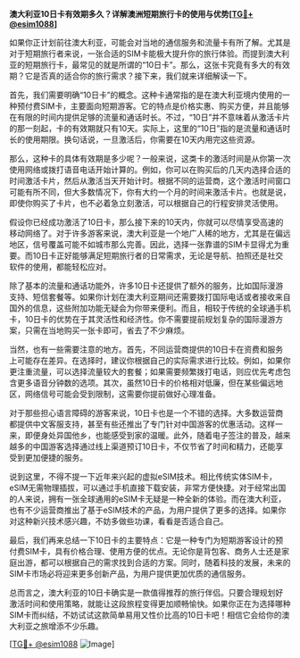 **澳大利亚10日卡有效期多久？详解澳洲短期旅行卡的使用与优势[[TG💪+ @esim1088](https://t.me/s/esim1088)]**

如果你正计划前往澳大利亚，可能会对当地的通信服务和流量卡有所了解。尤其是对于短期旅行者来说，一张合适的SIM卡能极大提升你的旅行体验。而提到澳大利亚的短期旅行卡，最常见的就是所谓的“10日卡”。那么，这张卡究竟有多大的有效期？它是否真的适合你的旅行需求？接下来，我们就来详细解读一下。

首先，我们需要明确“10日卡”的概念。这种卡通常指的是在澳大利亚境内使用的一种预付费SIM卡，主要面向短期游客。它的特点是价格实惠、购买方便，并且能够在有限的时间内提供足够的流量和通话时长。不过，“10日”并不意味着从激活卡片的那一刻起，卡的有效期就只有10天。实际上，这里的“10日”指的是流量和通话时长的使用期限。换句话说，一旦激活后，你需要在10天内用完这些资源。

那么，这种卡的具体有效期是多少呢？一般来说，这类卡的激活时间是从你第一次使用网络或拨打语音电话开始计算的。例如，你可以在购买后的几天内选择合适的时间激活卡片，然后从激活当天开始计时。根据不同的运营商，这个激活时间窗口可能有所不同，但大多数情况下，你有大约一个月的时间来激活卡片。也就是说，即使你购买了卡片，也不必着急立刻激活，可以根据自己的行程安排灵活使用。

假设你已经成功激活了10日卡，那么接下来的10天内，你就可以尽情享受高速的移动网络了。对于许多游客来说，澳大利亚是一个地广人稀的地方，尤其是在偏远地区，信号覆盖可能不如城市那么完善。因此，选择一张靠谱的SIM卡显得尤为重要。而10日卡正好能够满足短期旅行者的日常需求，无论是导航、拍照还是社交软件的使用，都能轻松应对。

除了基本的流量和通话功能外，许多10日卡还提供了额外的服务，比如国际漫游支持、短信套餐等。如果你计划在澳大利亚期间还需要拨打国际电话或者接收来自国外的信息，这些附加功能无疑会为你带来便利。而且，相较于传统的全球通手机卡，10日卡的优势在于其灵活性和经济性。你不需要提前规划复杂的国际漫游方案，只需在当地购买一张卡即可，省去了不少麻烦。

当然，也有一些需要注意的地方。首先，不同运营商提供的10日卡在资费和服务上可能存在差异。在选择时，建议你根据自己的实际需求进行比较。例如，如果你更注重流量，可以选择流量较大的套餐；如果需要频繁拨打电话，则应优先考虑包含更多语音分钟数的选项。其次，虽然10日卡的价格相对低廉，但在某些偏远地区，网络信号可能会受到限制，这需要你提前做好心理准备。

对于那些担心语言障碍的游客来说，10日卡也是一个不错的选择。大多数运营商都提供中文客服支持，甚至有些还推出了专门针对中国游客的优惠活动。这样一来，即便身处异国他乡，也能感受到家的温暖。此外，随着电子签注的普及，越来越多的中国游客选择通过线上渠道预订10日卡，不仅节省了时间和精力，还能享受到更加便捷的服务。

说到这里，不得不提一下近年来兴起的虚拟eSIM技术。相比传统实体SIM卡，eSIM无需物理插拔，可以通过手机直接下载安装，非常方便快捷。对于经常出国的人来说，拥有一张全球通用的eSIM卡无疑是一种全新的体验。而在澳大利亚，也有不少运营商推出了基于eSIM技术的产品，为用户提供了更多的选择。如果你对这种新兴技术感兴趣，不妨多做些功课，看看是否适合自己。

最后，我们再来总结一下10日卡的主要特点：它是一种专门为短期游客设计的预付费SIM卡，具有价格合理、使用方便的优点。无论你是背包客、商务人士还是家庭出游，都可以根据自己的需求找到合适的方案。同时，随着科技的发展，未来的SIM卡市场必将迎来更多创新产品，为用户提供更加优质的通信服务。

总而言之，澳大利亚的10日卡确实是一款值得推荐的旅行伴侣。只要合理规划好激活时间和使用策略，就能让这段旅程变得更加顺畅愉快。如果你正在为选择哪种SIM卡而纠结，不妨试试这款简单易用又性价比高的10日卡吧！相信它会给你的澳大利亚之旅增添不少乐趣。

[[TG💪+ @esim1088](https://t.me/s/esim1088) ![Image](https://i.postimg.cc/4NQfJmqS/Snipaste-2025-05-13-00-14-12.png)]